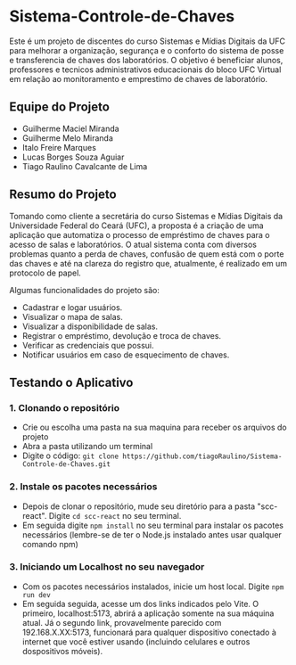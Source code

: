 # Sistema-Controle-de-Chaves
Este é um projeto de discentes do curso Sistemas e Mídias Digitais da UFC para melhorar a organização, segurança e o conforto do sistema de posse e transferencia de chaves dos laboratórios. O objetivo é beneficiar alunos, professores e tecnicos administrativos educacionais do bloco UFC Virtual em relação ao monitoramento e emprestimo de chaves de laboratório.

## Equipe do Projeto
* Guilherme Maciel Miranda
* Guilherme Melo Miranda
* Italo Freire Marques
* Lucas Borges Souza Aguiar
* Tiago Raulino Cavalcante de Lima

## Resumo do Projeto
Tomando como cliente a secretária do curso Sistemas e Mídias Digitais da Universidade Federal do Ceará (UFC), a proposta é a criação de uma aplicação que automatiza o processo de empréstimo de chaves para o acesso de salas e laboratórios. O atual sistema conta com diversos problemas quanto a perda de chaves, confusão de quem está com o porte das chaves e até na clareza do registro que, atualmente, é realizado em um protocolo de papel.

Algumas funcionalidades do projeto são:
* Cadastrar e logar usuários.
* Visualizar o mapa de salas.
* Visualizar a disponibilidade de salas.
* Registrar o empréstimo, devolução e troca de chaves.
* Verificar as credenciais que possui.
* Notificar usuários em caso de esquecimento de chaves.

## Testando o Aplicativo 

### 1. Clonando o repositório
* Crie ou escolha uma pasta na sua maquina para receber os arquivos do projeto
* Abra a pasta utilizando um terminal
* Digite o código: `git clone https://github.com/tiagoRaulino/Sistema-Controle-de-Chaves.git`
  
### 2. Instale os pacotes necessários
* Depois de clonar o repositório, mude seu diretório para a pasta "scc-react".
  Digite `cd scc-react` no seu terminal.
* Em seguida digite `npm install` no seu terminal para instalar os pacotes necessários (lembre-se de ter o Node.js instalado antes usar qualquer comando npm)

### 3. Iniciando um Localhost no seu navegador
* Com os pacotes necessários instalados, inicie um host local. Digite `npm run dev`
* Em seguida seguida, acesse um dos links indicados pelo Vite. O primeiro, localhost:5173, abrirá a aplicação somente na sua máquina atual. Já o segundo link, provavelmente parecido com 192.168.X.XX:5173, funcionará para qualquer dispositivo conectado à internet que você estiver usando (incluindo celulares e outros dospositivos móveis).
